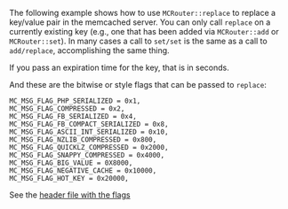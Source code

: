 The following example shows how to use `MCRouter::replace` to replace a key/value pair in the memcached server. You can only call `replace` on a currently existing key (e.g., one that has been added via `MCRouter::add` or `MCRouter::set`). In many cases a call to `set/set` is the same as a call to `add/replace`, accomplishing the same thing.

If you pass an expiration time for the key, that is in seconds.

And these are the bitwise or style flags that can be passed to `replace`:

```
MC_MSG_FLAG_PHP_SERIALIZED = 0x1,
MC_MSG_FLAG_COMPRESSED = 0x2,
MC_MSG_FLAG_FB_SERIALIZED = 0x4,
MC_MSG_FLAG_FB_COMPACT_SERIALIZED = 0x8,
MC_MSG_FLAG_ASCII_INT_SERIALIZED = 0x10,
MC_MSG_FLAG_NZLIB_COMPRESSED = 0x800,
MC_MSG_FLAG_QUICKLZ_COMPRESSED = 0x2000,
MC_MSG_FLAG_SNAPPY_COMPRESSED = 0x4000,
MC_MSG_FLAG_BIG_VALUE = 0X8000,
MC_MSG_FLAG_NEGATIVE_CACHE = 0x10000,
MC_MSG_FLAG_HOT_KEY = 0x20000,
```

See the [header file with the flags](https://github.com/facebook/mcrouter/blob/5f259ed47b52f86cad750d2343edf324e80cb397/mcrouter/lib/mc/msg.h)
